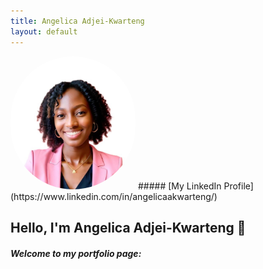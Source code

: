 ```yaml
---
title: Angelica Adjei-Kwarteng
layout: default
---
```


<img src="Images/angelica.jpg" alt="Angelica's Profile Picture" width="200" style="border-radius: 100px;" />
##### [My LinkedIn Profile](https://www.linkedin.com/in/angelicaakwarteng/)

## Hello, I'm Angelica Adjei-Kwarteng 👋




##### Welcome to my portfolio page:







